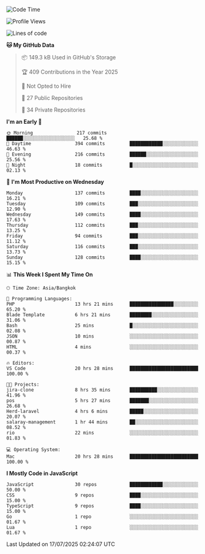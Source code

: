 <!--START_SECTION:waka-->
![Code Time](http://img.shields.io/badge/Code%20Time-1%2C520%20hrs%208%20mins-blue)

![Profile Views](http://img.shields.io/badge/Profile%20Views-276-blue)

![Lines of code](https://img.shields.io/badge/From%20Hello%20World%20I%27ve%20Written-357.7%20thousand%20lines%20of%20code-blue)

**🐱 My GitHub Data** 

> 📦 149.3 kB Used in GitHub's Storage 
 > 
> 🏆 409 Contributions in the Year 2025
 > 
> 🚫 Not Opted to Hire
 > 
> 📜 27 Public Repositories 
 > 
> 🔑 34 Private Repositories 
 > 
**I'm an Early 🐤** 

```text
🌞 Morning                217 commits         ██████░░░░░░░░░░░░░░░░░░░   25.68 % 
🌆 Daytime                394 commits         ████████████░░░░░░░░░░░░░   46.63 % 
🌃 Evening                216 commits         ██████░░░░░░░░░░░░░░░░░░░   25.56 % 
🌙 Night                  18 commits          █░░░░░░░░░░░░░░░░░░░░░░░░   02.13 % 
```
📅 **I'm Most Productive on Wednesday** 

```text
Monday                   137 commits         ████░░░░░░░░░░░░░░░░░░░░░   16.21 % 
Tuesday                  109 commits         ███░░░░░░░░░░░░░░░░░░░░░░   12.90 % 
Wednesday                149 commits         ████░░░░░░░░░░░░░░░░░░░░░   17.63 % 
Thursday                 112 commits         ███░░░░░░░░░░░░░░░░░░░░░░   13.25 % 
Friday                   94 commits          ███░░░░░░░░░░░░░░░░░░░░░░   11.12 % 
Saturday                 116 commits         ███░░░░░░░░░░░░░░░░░░░░░░   13.73 % 
Sunday                   128 commits         ████░░░░░░░░░░░░░░░░░░░░░   15.15 % 
```


📊 **This Week I Spent My Time On** 

```text
🕑︎ Time Zone: Asia/Bangkok

💬 Programming Languages: 
PHP                      13 hrs 21 mins      ████████████████░░░░░░░░░   65.20 % 
Blade Template           6 hrs 21 mins       ████████░░░░░░░░░░░░░░░░░   31.06 % 
Bash                     25 mins             █░░░░░░░░░░░░░░░░░░░░░░░░   02.08 % 
JSON                     10 mins             ░░░░░░░░░░░░░░░░░░░░░░░░░   00.87 % 
HTML                     4 mins              ░░░░░░░░░░░░░░░░░░░░░░░░░   00.37 % 

🔥 Editors: 
VS Code                  20 hrs 28 mins      █████████████████████████   100.00 % 

🐱‍💻 Projects: 
jira-clone               8 hrs 35 mins       ██████████░░░░░░░░░░░░░░░   41.96 % 
pos                      5 hrs 27 mins       ███████░░░░░░░░░░░░░░░░░░   26.68 % 
Herd-laravel             4 hrs 6 mins        █████░░░░░░░░░░░░░░░░░░░░   20.07 % 
salaray-management       1 hr 44 mins        ██░░░░░░░░░░░░░░░░░░░░░░░   08.52 % 
rio                      22 mins             ░░░░░░░░░░░░░░░░░░░░░░░░░   01.83 % 

💻 Operating System: 
Mac                      20 hrs 28 mins      █████████████████████████   100.00 % 
```

**I Mostly Code in JavaScript** 

```text
JavaScript               30 repos            ████████████░░░░░░░░░░░░░   50.00 % 
CSS                      9 repos             ████░░░░░░░░░░░░░░░░░░░░░   15.00 % 
TypeScript               9 repos             ████░░░░░░░░░░░░░░░░░░░░░   15.00 % 
Go                       1 repo              ░░░░░░░░░░░░░░░░░░░░░░░░░   01.67 % 
Lua                      1 repo              ░░░░░░░░░░░░░░░░░░░░░░░░░   01.67 % 
```




 Last Updated on 17/07/2025 02:24:07 UTC
<!--END_SECTION:waka-->
